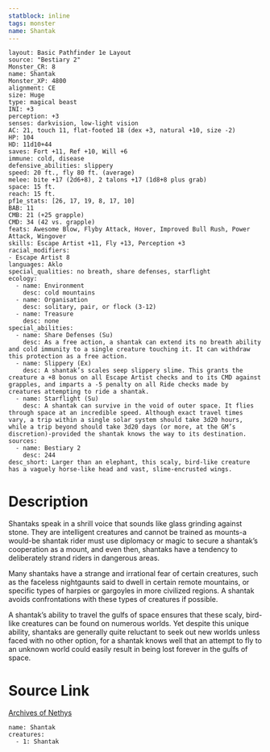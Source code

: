 ```yaml
---
statblock: inline
tags: monster
name: Shantak
---
```

```statblock
layout: Basic Pathfinder 1e Layout
source: "Bestiary 2"
Monster_CR: 8
name: Shantak
Monster_XP: 4800
alignment: CE
size: Huge
type: magical beast
INI: +3
perception: +3
senses: darkvision, low-light vision
AC: 21, touch 11, flat-footed 18 (dex +3, natural +10, size -2)
HP: 104
HD: 11d10+44
saves: Fort +11, Ref +10, Will +6
immune: cold, disease
defensive_abilities: slippery
speed: 20 ft., fly 80 ft. (average)
melee: bite +17 (2d6+8), 2 talons +17 (1d8+8 plus grab)
space: 15 ft.
reach: 15 ft.
pf1e_stats: [26, 17, 19, 8, 17, 10]
BAB: 11
CMB: 21 (+25 grapple)
CMD: 34 (42 vs. grapple)
feats: Awesome Blow, Flyby Attack, Hover, Improved Bull Rush, Power Attack, Wingover
skills: Escape Artist +11, Fly +13, Perception +3
racial_modifiers:
- Escape Artist 8
languages: Aklo
special_qualities: no breath, share defenses, starflight
ecology:
  - name: Environment
    desc: cold mountains
  - name: Organisation
    desc: solitary, pair, or flock (3-12)
  - name: Treasure
    desc: none
special_abilities:
  - name: Share Defenses (Su)
    desc: As a free action, a shantak can extend its no breath ability and cold immunity to a single creature touching it. It can withdraw this protection as a free action.
  - name: Slippery (Ex)
    desc: A shantak’s scales seep slippery slime. This grants the creature a +8 bonus on all Escape Artist checks and to its CMD against grapples, and imparts a -5 penalty on all Ride checks made by creatures attempting to ride a shantak.
  - name: Starflight (Su)
    desc: A shantak can survive in the void of outer space. It flies through space at an incredible speed. Although exact travel times vary, a trip within a single solar system should take 3d20 hours, while a trip beyond should take 3d20 days (or more, at the GM’s discretion)-provided the shantak knows the way to its destination.
sources:
  - name: Bestiary 2
    desc: 244
desc_short: Larger than an elephant, this scaly, bird-like creature has a vaguely horse-like head and vast, slime-encrusted wings.
```
# Description
Shantaks speak in a shrill voice that sounds like glass grinding against stone. They are intelligent creatures and cannot be trained as mounts-a would-be shantak rider must use diplomacy or magic to secure a shantak’s cooperation as a mount, and even then, shantaks have a tendency to deliberately strand riders in dangerous areas.

Many shantaks have a strange and irrational fear of certain creatures, such as the faceless nightgaunts said to dwell in certain remote mountains, or specific types of harpies or gargoyles in more civilized regions. A shantak avoids confrontations with these types of creatures if possible.

A shantak’s ability to travel the gulfs of space ensures that these scaly, bird-like creatures can be found on numerous worlds. Yet despite this unique ability, shantaks are generally quite reluctant to seek out new worlds unless faced with no other option, for a shantak knows well that an attempt to fly to an unknown world could easily result in being lost forever in the gulfs of space.
# Source Link
[Archives of Nethys](https://aonprd.com/MonsterDisplay.aspx?ItemName=Shantak)
```encounter-table
name: Shantak
creatures:
  - 1: Shantak
```
